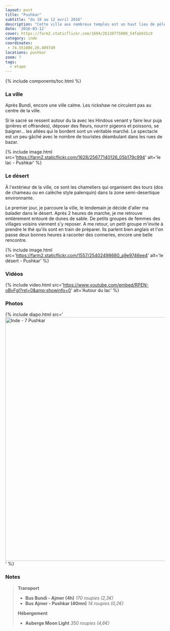 ```yaml
---
layout: post
title: "Pushkar"
subtitle: "du 10 au 12 avril 2016"
description: "Cette ville aux nombreux temples est un haut lieu de pèlerinage pour les Hindous avec son lac sacré bordé de ghats"
date: '2016-03-12'
cover: https://farm2.staticflickr.com/1694/26138775000_54fab931c9
category: inde
coordinates:
 - 74.551086,26.489749
locations: pushkar
zoom: 7
tags:
  - etape
---
```


{% include components/toc.html %}

### La ville

Après Bundi, encore une ville calme. Les rickshaw ne circulent pas au centre de la ville.

Si le sacré se ressent autour du la avec les Hindous venant y faire leur puja (prières et offrandes),  déposer des fleurs,  nourrir pigeons et poissons, se baigner... les allées qui le bordent sont un véritable marché. Le spectacle est un peu gâché avec le nombre de touristes déambulant dans les rues de bazar.

{% include image.html
  src='https://farm2.staticflickr.com/1628/25677140126_05b179c994'
  alt='le lac - Pushkar'
%}

### Le désert

À l'extérieur de la ville, ce sont les chameliers qui organisent des tours (dos de chameau ou en calèche style palenquin) dans la zone semi-desertique environnante.

Le premier jour, je parcoure la ville, le lendemain je décide d'aller ma balader dans le désert. Après 2 heures de marche, je me retrouve entièrement entouré de dunes de sable. De petits groupes de femmes des villages voisins viennent s'y reposer. A me retour, un petit groupe m'invite à prendre le thé qu'ils sont en train de préparer. Ils parlent bien anglais et l'on passe deux bonnes heures à raconter des conneries, encore une belle rencontre.

{% include image.html
  src='https://farm2.staticflickr.com/1557/25402498680_a9e9746ee4'
  alt='le désert - Pushkar'
%}

### Vidéos

{% include video.html
  src='https://www.youtube.com/embed/RPEN-oBvFgI?rel=0&amp;showinfo=0'
  alt='Autour du lac'
%}

### Photos

{% include diapo.html
  src='<a data-flickr-embed="true"  href="https://www.flickr.com/photos/planitude/albums/72157665797452315" title="Inde - 7 Pushkar"><img src="https://farm2.staticflickr.com/1628/25677140126_05b179c994_b.jpg" width="1024" height="768" alt="Inde - 7 Pushkar"></a><script async src="//embedr.flickr.com/assets/client-code.js" charset="utf-8"></script>'
%}


### Notes

>**Transport**
>
>- **Bus Bundi - Ajmer (4h)** *170 roupies (2,3€)*
>- **Bus Ajmer - Pushkar (40mn)** *14 roupies (0,2€)*
>
>**Hébergement**
>
>- **Auberge Moon Light** *350 roupies (4,6€)*
